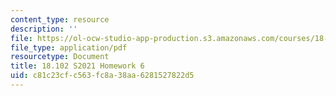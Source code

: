 ```yaml
---
content_type: resource
description: ''
file: https://ol-ocw-studio-app-production.s3.amazonaws.com/courses/18-102-introduction-to-functional-analysis-spring-2021/c81c23cfc563fc8a38aa6281527822d5_MIT18_102s21_hw6.pdf
file_type: application/pdf
resourcetype: Document
title: 18.102 S2021 Homework 6
uid: c81c23cf-c563-fc8a-38aa-6281527822d5
---
```

